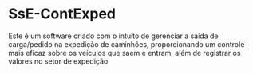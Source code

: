 # SsE-ContExped
 Este é um software criado com o intuito de gerenciar a saída de carga/pedido na expedição de caminhões, proporcionando um controle mais eficaz sobre os veículos que saem e entram, além de registrar os valores no setor de expedição
